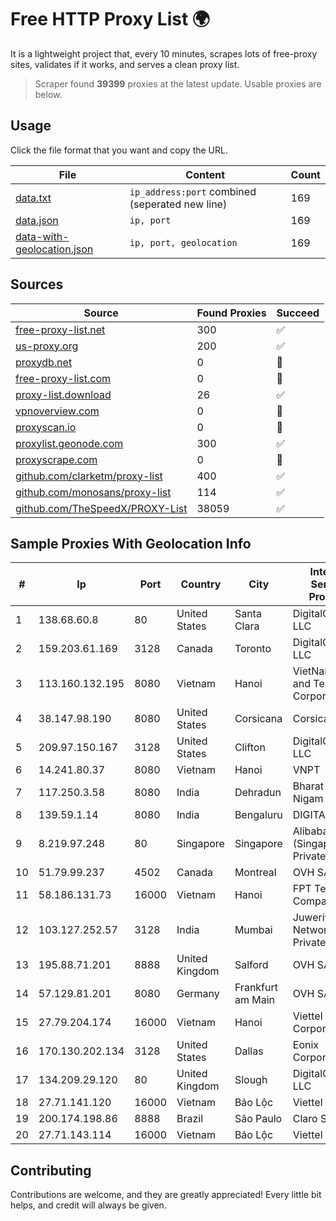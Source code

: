
# Free HTTP Proxy List 🌍

It is a lightweight project that, every 10 minutes, scrapes lots of free-proxy sites, validates if it works, and serves a clean proxy list.


> Scraper found **39399** proxies at the latest update. Usable proxies are below.

## Usage

Click the file format that you want and copy the URL.


|File|Content|Count|
|----|-------|-----|
|[data.txt](https://raw.githubusercontent.com/themiralay/Proxy-List-World/master/data.txt)|`ip_address:port` combined (seperated new line)|169|
|[data.json](https://raw.githubusercontent.com/themiralay/Proxy-List-World/master/data.json)|`ip, port`|169|
|[data-with-geolocation.json](https://raw.githubusercontent.com/themiralay/Proxy-List-World/master/data-with-geolocation.json)|`ip, port, geolocation`|169|

## Sources

|Source|Found Proxies|Succeed|
|------|-------------|-------|
|[free-proxy-list.net](https://free-proxy-list.net)|300|✅|
|[us-proxy.org](https://www.us-proxy.org)|200|✅|
|[proxydb.net](http://proxydb.net)|0|🚫|
|[free-proxy-list.com](https://free-proxy-list.com/?page=&port=&type%5B%5D=http&type%5B%5D=https&up_time=0&search=Search)|0|🚫|
|[proxy-list.download](https://www.proxy-list.download/HTTP)|26|✅|
|[vpnoverview.com](https://vpnoverview.com/privacy/anonymous-browsing/free-proxy-servers)|0|🚫|
|[proxyscan.io](https://www.proxyscan.io)|0|🚫|
|[proxylist.geonode.com](https://proxylist.geonode.com/api/proxy-list?limit=300&page=1&sort_by=lastChecked&sort_type=desc&protocols=http,https)|300|✅|
|[proxyscrape.com](https://api.proxyscrape.com/v2/?request=displayproxies&protocol=http&timeout=10000&country=all&ssl=all&anonymity=all)|0|🚫|
|[github.com/clarketm/proxy-list](https://raw.githubusercontent.com/clarketm/proxy-list/master/proxy-list-raw.txt)|400|✅|
|[github.com/monosans/proxy-list](https://raw.githubusercontent.com/monosans/proxy-list/main/proxies/http.txt)|114|✅|
|[github.com/TheSpeedX/PROXY-List](https://raw.githubusercontent.com/TheSpeedX/PROXY-List/master/http.txt)|38059|✅|


## Sample Proxies With Geolocation Info

|#|Ip|Port|Country|City|Internet Service Provider|
|-|--|----|-------|----|-------------------------|
|1|138.68.60.8|80|United States|Santa Clara|DigitalOcean, LLC|
|2|159.203.61.169|3128|Canada|Toronto|DigitalOcean, LLC|
|3|113.160.132.195|8080|Vietnam|Hanoi|VietNam Post and Telecom Corporation|
|4|38.147.98.190|8080|United States|Corsicana|Corsicana ISD|
|5|209.97.150.167|3128|United States|Clifton|DigitalOcean, LLC|
|6|14.241.80.37|8080|Vietnam|Hanoi|VNPT|
|7|117.250.3.58|8080|India|Dehradun|Bharat Sanchar Nigam Ltd|
|8|139.59.1.14|8080|India|Bengaluru|DIGITALOCEAN|
|9|8.219.97.248|80|Singapore|Singapore|Alibaba Cloud (Singapore) Private Limited|
|10|51.79.99.237|4502|Canada|Montreal|OVH SAS|
|11|58.186.131.73|16000|Vietnam|Hanoi|FPT Telecom Company|
|12|103.127.252.57|3128|India|Mumbai|Juweriyah Networks Private Limited|
|13|195.88.71.201|8888|United Kingdom|Salford|OVH SAS|
|14|57.129.81.201|8080|Germany|Frankfurt am Main|OVH SAS|
|15|27.79.204.174|16000|Vietnam|Hanoi|Viettel Corporation|
|16|170.130.202.134|3128|United States|Dallas|Eonix Corporation|
|17|134.209.29.120|80|United Kingdom|Slough|DigitalOcean, LLC|
|18|27.71.141.120|16000|Vietnam|Bảo Lộc|Viettel Group|
|19|200.174.198.86|8888|Brazil|São Paulo|Claro S.A|
|20|27.71.143.114|16000|Vietnam|Bảo Lộc|Viettel Group|



## Contributing

Contributions are welcome, and they are greatly appreciated! Every
little bit helps, and credit will always be given.

